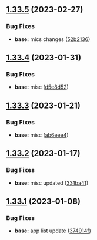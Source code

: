 ## [1.33.5](https://github.com/umgbhalla/dotstow/compare/v1.33.4...v1.33.5) (2023-02-27)


### Bug Fixes

* **base:** mics changes ([52b2136](https://github.com/umgbhalla/dotstow/commit/52b2136d7aa46d8fa6a9af42826782e84c38e45d))



## [1.33.4](https://github.com/umgbhalla/dotstow/compare/v1.33.3...v1.33.4) (2023-01-31)


### Bug Fixes

* **base:** misc ([d5e8d52](https://github.com/umgbhalla/dotstow/commit/d5e8d52aa4b45e83d8f6c875a94aae97108b45b2))



## [1.33.3](https://github.com/umgbhalla/dotstow/compare/v1.33.2...v1.33.3) (2023-01-21)


### Bug Fixes

* **base:** misc ([ab6eee4](https://github.com/umgbhalla/dotstow/commit/ab6eee43f09dd56c5e2584c67e63201601dce79f))



## [1.33.2](https://github.com/umgbhalla/dotstow/compare/v1.33.1...v1.33.2) (2023-01-17)


### Bug Fixes

* **base:** misc updated ([331ba41](https://github.com/umgbhalla/dotstow/commit/331ba4108de3f611e671ac0491833a6e11b75edb))



## [1.33.1](https://github.com/umgbhalla/dotstow/compare/v1.33.0...v1.33.1) (2023-01-08)


### Bug Fixes

* **base:** app list update ([374914f](https://github.com/umgbhalla/dotstow/commit/374914fb4100aa2f185bbb2da29d6b8fa22c2472))



